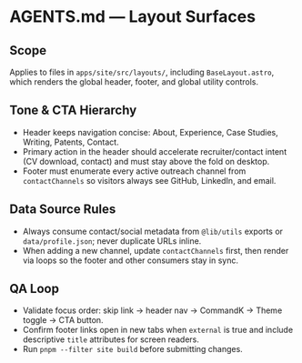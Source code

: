 # AGENTS.md — Layout Surfaces

## Scope
Applies to files in `apps/site/src/layouts/`, including `BaseLayout.astro`, which renders the global header, footer, and global
utility controls.

## Tone & CTA Hierarchy
- Header keeps navigation concise: About, Experience, Case Studies, Writing, Patents, Contact.
- Primary action in the header should accelerate recruiter/contact intent (CV download, contact) and must stay above the fold on
desktop.
- Footer must enumerate every active outreach channel from `contactChannels` so visitors always see GitHub, LinkedIn, and email.

## Data Source Rules
- Always consume contact/social metadata from `@lib/utils` exports or `data/profile.json`; never duplicate URLs inline.
- When adding a new channel, update `contactChannels` first, then render via loops so the footer and other consumers stay in sync.

## QA Loop
- Validate focus order: skip link → header nav → CommandK → Theme toggle → CTA button.
- Confirm footer links open in new tabs when `external` is true and include descriptive `title` attributes for screen readers.
- Run `pnpm --filter site build` before submitting changes.
